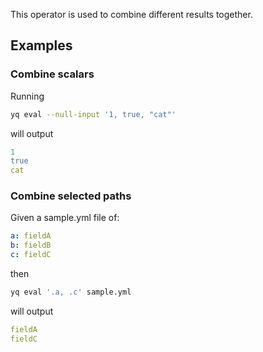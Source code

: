 This operator is used to combine different results together.
## Examples
### Combine scalars
Running
```bash
yq eval --null-input '1, true, "cat"'
```
will output
```yaml
1
true
cat
```

### Combine selected paths
Given a sample.yml file of:
```yaml
a: fieldA
b: fieldB
c: fieldC
```
then
```bash
yq eval '.a, .c' sample.yml
```
will output
```yaml
fieldA
fieldC
```

